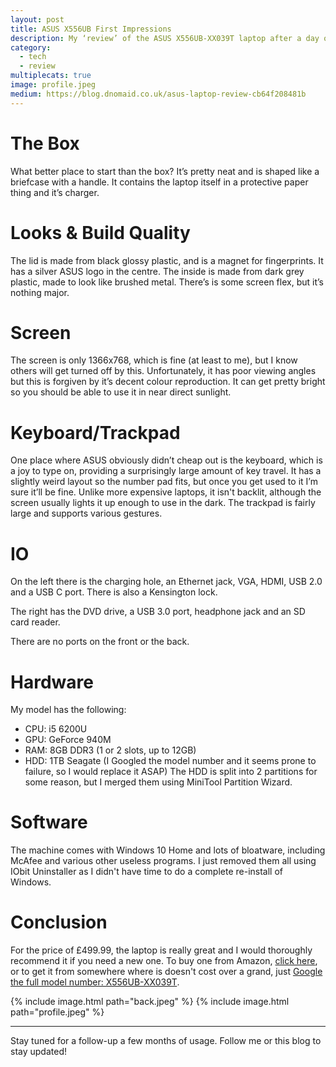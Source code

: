 ```yaml
---
layout: post
title: ASUS X556UB First Impressions
description: My ‘review’ of the ASUS X556UB-XX039T laptop after a day of use.
category:
  - tech
  - review
multiplecats: true
image: profile.jpeg
medium: https://blog.dnomaid.co.uk/asus-laptop-review-cb64f208481b
---
```


# The Box
What better place to start than the box? It’s pretty neat and is shaped like a briefcase with a handle. It contains the laptop itself in a protective paper thing and it’s charger.

# Looks & Build Quality
The lid is made from black glossy plastic, and is a magnet for fingerprints. It has a silver ASUS logo in the centre. The inside is made from dark grey plastic, made to look like brushed metal. There’s is some screen flex, but it’s nothing major.

# Screen
The screen is only 1366x768, which is fine (at least to me), but I know others will get turned off by this. Unfortunately, it has poor viewing angles but this is forgiven by it’s decent colour reproduction. It can get pretty bright so you should be able to use it in near direct sunlight.

# Keyboard/Trackpad
One place where ASUS obviously didn’t cheap out is the keyboard, which is a joy to type on, providing a surprisingly large amount of key travel. It has a slightly weird layout so the number pad fits, but once you get used to it I’m sure it’ll be fine. Unlike more expensive laptops, it isn't backlit, although the screen usually lights it up enough to use in the dark. The trackpad is fairly large and supports various gestures.

# IO
On the left there is the charging hole, an Ethernet jack, VGA, HDMI, USB 2.0 and a USB C port. There is also a Kensington lock.

The right has the DVD drive, a USB 3.0 port, headphone jack and an SD card reader.

There are no ports on the front or the back.

# Hardware
My model has the following:
- CPU: i5 6200U
- GPU: GeForce 940M
- RAM: 8GB DDR3 (1 or 2 slots, up to 12GB)
- HDD: 1TB Seagate (I Googled the model number and it seems prone to failure, so I would replace it ASAP)
The HDD is split into 2 partitions for some reason, but I merged them using MiniTool Partition Wizard.

# Software
The machine comes with Windows 10 Home and lots of bloatware, including McAfee and various other useless programs. I just removed them all using IObit Uninstaller as I didn't have time to do a complete re-install of Windows.

# Conclusion
For the price of £499.99, the laptop is really great and I would thoroughly recommend it if you need a new one. To buy one from Amazon, [click here](https://www.amazon.co.uk/dp/B01FE6HST0/), or to get it from somewhere where is doesn't cost over a grand, just [Google the full model number: X556UB-XX039T](https://duckduckgo.com/?q=X556UB-XX039T).

{% include image.html path="back.jpeg" %}
{% include image.html path="profile.jpeg" %}

---

Stay tuned for a follow-up a few months of usage. Follow me or this blog to stay updated!
